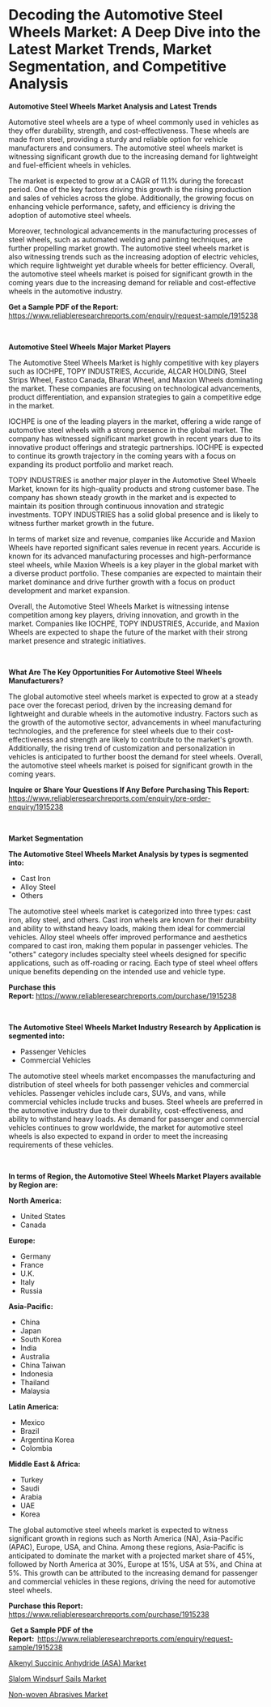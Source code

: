 <p><h1>Decoding the Automotive Steel Wheels Market: A Deep Dive into the Latest Market Trends, Market Segmentation, and Competitive Analysis</h1></p><p><strong>Automotive Steel Wheels Market Analysis and Latest Trends</strong></p>
<p><p>Automotive steel wheels are a type of wheel commonly used in vehicles as they offer durability, strength, and cost-effectiveness. These wheels are made from steel, providing a sturdy and reliable option for vehicle manufacturers and consumers. The automotive steel wheels market is witnessing significant growth due to the increasing demand for lightweight and fuel-efficient wheels in vehicles. </p><p>The market is expected to grow at a CAGR of 11.1% during the forecast period. One of the key factors driving this growth is the rising production and sales of vehicles across the globe. Additionally, the growing focus on enhancing vehicle performance, safety, and efficiency is driving the adoption of automotive steel wheels. </p><p>Moreover, technological advancements in the manufacturing processes of steel wheels, such as automated welding and painting techniques, are further propelling market growth. The automotive steel wheels market is also witnessing trends such as the increasing adoption of electric vehicles, which require lightweight yet durable wheels for better efficiency. Overall, the automotive steel wheels market is poised for significant growth in the coming years due to the increasing demand for reliable and cost-effective wheels in the automotive industry.</p></p>
<p><strong>Get a Sample PDF of the Report:&nbsp;</strong> <a href="https://www.reliableresearchreports.com/enquiry/request-sample/1915238">https://www.reliableresearchreports.com/enquiry/request-sample/1915238</a></p>
<p>&nbsp;</p>
<p><strong>Automotive Steel Wheels Major Market Players</strong></p>
<p><p>The Automotive Steel Wheels Market is highly competitive with key players such as IOCHPE, TOPY INDUSTRIES, Accuride, ALCAR HOLDING, Steel Strips Wheel, Fastco Canada, Bharat Wheel, and Maxion Wheels dominating the market. These companies are focusing on technological advancements, product differentiation, and expansion strategies to gain a competitive edge in the market.</p><p>IOCHPE is one of the leading players in the market, offering a wide range of automotive steel wheels with a strong presence in the global market. The company has witnessed significant market growth in recent years due to its innovative product offerings and strategic partnerships. IOCHPE is expected to continue its growth trajectory in the coming years with a focus on expanding its product portfolio and market reach.</p><p>TOPY INDUSTRIES is another major player in the Automotive Steel Wheels Market, known for its high-quality products and strong customer base. The company has shown steady growth in the market and is expected to maintain its position through continuous innovation and strategic investments. TOPY INDUSTRIES has a solid global presence and is likely to witness further market growth in the future.</p><p>In terms of market size and revenue, companies like Accuride and Maxion Wheels have reported significant sales revenue in recent years. Accuride is known for its advanced manufacturing processes and high-performance steel wheels, while Maxion Wheels is a key player in the global market with a diverse product portfolio. These companies are expected to maintain their market dominance and drive further growth with a focus on product development and market expansion.</p><p>Overall, the Automotive Steel Wheels Market is witnessing intense competition among key players, driving innovation, and growth in the market. Companies like IOCHPE, TOPY INDUSTRIES, Accuride, and Maxion Wheels are expected to shape the future of the market with their strong market presence and strategic initiatives.</p></p>
<p>&nbsp;</p>
<p><strong>What Are The Key Opportunities For Automotive Steel Wheels Manufacturers?</strong></p>
<p><p>The global automotive steel wheels market is expected to grow at a steady pace over the forecast period, driven by the increasing demand for lightweight and durable wheels in the automotive industry. Factors such as the growth of the automotive sector, advancements in wheel manufacturing technologies, and the preference for steel wheels due to their cost-effectiveness and strength are likely to contribute to the market's growth. Additionally, the rising trend of customization and personalization in vehicles is anticipated to further boost the demand for steel wheels. Overall, the automotive steel wheels market is poised for significant growth in the coming years.</p></p>
<p><strong>Inquire or Share Your Questions If Any Before Purchasing This Report:</strong> <a href="https://www.reliableresearchreports.com/enquiry/pre-order-enquiry/1915238">https://www.reliableresearchreports.com/enquiry/pre-order-enquiry/1915238</a></p>
<p>&nbsp;</p>
<p><strong>Market Segmentation</strong></p>
<p><strong>The Automotive Steel Wheels Market Analysis by types is segmented into:</strong></p>
<p><ul><li>Cast Iron</li><li>Alloy Steel</li><li>Others</li></ul></p>
<p><p>The automotive steel wheels market is categorized into three types: cast iron, alloy steel, and others. Cast iron wheels are known for their durability and ability to withstand heavy loads, making them ideal for commercial vehicles. Alloy steel wheels offer improved performance and aesthetics compared to cast iron, making them popular in passenger vehicles. The "others" category includes specialty steel wheels designed for specific applications, such as off-roading or racing. Each type of steel wheel offers unique benefits depending on the intended use and vehicle type.</p></p>
<p><strong>Purchase this Report:&nbsp;</strong><a href="https://www.reliableresearchreports.com/purchase/1915238">https://www.reliableresearchreports.com/purchase/1915238</a></p>
<p>&nbsp;</p>
<p><strong>The Automotive Steel Wheels Market Industry Research by Application is segmented into:</strong></p>
<p><ul><li>Passenger Vehicles</li><li>Commercial Vehicles</li></ul></p>
<p><p>The automotive steel wheels market encompasses the manufacturing and distribution of steel wheels for both passenger vehicles and commercial vehicles. Passenger vehicles include cars, SUVs, and vans, while commercial vehicles include trucks and buses. Steel wheels are preferred in the automotive industry due to their durability, cost-effectiveness, and ability to withstand heavy loads. As demand for passenger and commercial vehicles continues to grow worldwide, the market for automotive steel wheels is also expected to expand in order to meet the increasing requirements of these vehicles.</p></p>
<p>&nbsp;</p>
<p><strong>In terms of Region, the Automotive Steel Wheels Market Players available by Region are:</strong></p>
<p>
    <p> <strong> North America: </strong>
        <ul>
            <li>United States</li>
            <li>Canada</li>
        </ul>
        </p> 
    <p> <strong> Europe: </strong>
        <ul>
            <li>Germany</li>
            <li>France</li>
            <li>U.K.</li>
            <li>Italy</li>
            <li>Russia</li>
        </ul>
        </p> 
    <p> <strong> Asia-Pacific: </strong>
        <ul>
            <li>China</li>
            <li>Japan</li>
            <li>South Korea</li>
            <li>India</li>
            <li>Australia</li>
            <li>China Taiwan</li>
            <li>Indonesia</li>
            <li>Thailand</li>
            <li>Malaysia</li>
        </ul>
        </p> 
    <p> <strong> Latin America: </strong>
        <ul>
            <li>Mexico</li>
            <li>Brazil</li>
            <li>Argentina Korea</li>
            <li>Colombia</li>
        </ul>
        </p> 
    <p> <strong> Middle East & Africa: </strong>
        <ul>
            <li>Turkey</li>
            <li>Saudi</li>
            <li>Arabia</li>
            <li>UAE</li>
            <li>Korea</li>
        </ul>
    </p>
    </p>
<p><p>The global automotive steel wheels market is expected to witness significant growth in regions such as North America (NA), Asia-Pacific (APAC), Europe, USA, and China. Among these regions, Asia-Pacific is anticipated to dominate the market with a projected market share of 45%, followed by North America at 30%, Europe at 15%, USA at 5%, and China at 5%. This growth can be attributed to the increasing demand for passenger and commercial vehicles in these regions, driving the need for automotive steel wheels.</p></p>
<p><strong>Purchase this Report: </strong><a href="https://www.reliableresearchreports.com/purchase/1915238">https://www.reliableresearchreports.com/purchase/1915238</a></p>
<p>&nbsp;<strong>Get a Sample PDF of the Report:&nbsp;&nbsp;</strong><a href="https://www.reliableresearchreports.com/enquiry/request-sample/1915238">https://www.reliableresearchreports.com/enquiry/request-sample/1915238</a></p>
<p><strong></strong></p>
<p><p><a href="https://view.publitas.com/reportprime-1/alkenyl-succinic-anhydride-asa-market-size-growing-and-forecasted-for-period-from-2023-2030-and-provides-complete-market-analysis-of-this-market/">Alkenyl Succinic Anhydride (ASA) Market</a></p><p><a href="https://view.publitas.com/reportprime-1/slalom-windsurf-sails-market-size-and-examines-its-market-scope-with-a-primary-focus-on-growth-opportunities-and-forecasted-trends-spanning-from-2023-to-2030/">Slalom Windsurf Sails Market</a></p><p><a href="https://view.publitas.com/reportprime-1/global-non-woven-abrasives-market-by-types-applications-and-major-players-with-regional-growth-rate-analysis-and-development-situation-from-2023-to-2030/">Non-woven Abrasives Market</a></p></p>